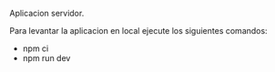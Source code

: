 Aplicacion servidor.

Para levantar la aplicacion en local ejecute los siguientes comandos:
- npm ci
- npm run dev